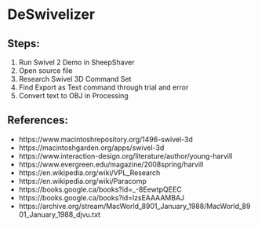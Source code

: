 # DeSwivelizer

## Steps:
<ol>
	<li style="font-color:green;">Run Swivel 2 Demo in SheepShaver</li>
	<li>Open source file</li>
	<li>Research Swivel 3D Command Set</li>
	<li>Find Export as Text command through trial and error</li>
	<li>Convert text to OBJ in Processing</li>
</ol>

## References:
<ul>
	<li>https://www.macintoshrepository.org/1496-swivel-3d</li>
	<li>https://macintoshgarden.org/apps/swivel-3d</li>
	<li>https://www.interaction-design.org/literature/author/young-harvill</li>
	<li>https://www.evergreen.edu/magazine/2008spring/harvill</li>
	<li>https://en.wikipedia.org/wiki/VPL_Research</li>
	<li>https://en.wikipedia.org/wiki/Paracomp</li>
	<li>https://books.google.ca/books?id=_-8EewtpQEEC</li>
	<li>https://books.google.ca/books?id=lzsEAAAAMBAJ</li>
	<li>https://archive.org/stream/MacWorld_8901_January_1988/MacWorld_8901_January_1988_djvu.txt</li>
</ul>
